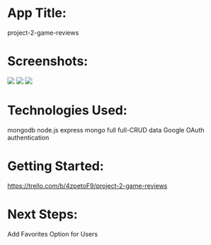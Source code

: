 # App Title:
project-2-game-reviews


# Screenshots:
![](desktop/pictures/project-2-pictures/index-page)
![](desktop/pictures/project-2-pictures/add-game)
![](desktop/pictures/project-2-pictures/detail-page)


# Technologies Used:
mongodb
node.js
express
mongo full
full-CRUD data
Google OAuth authentication

# Getting Started:
https://trello.com/b/4zpetoF9/project-2-game-reviews

# Next Steps:
Add Favorites Option for Users
